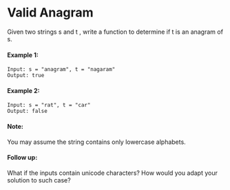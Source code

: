 # Valid Anagram
Given two strings s and t , write a function to determine if t is an anagram of s.

#### Example 1:
```text
Input: s = "anagram", t = "nagaram"
Output: true
```

#### Example 2:
```text
Input: s = "rat", t = "car"
Output: false
```

#### Note:
You may assume the string contains only lowercase alphabets.

#### Follow up:
What if the inputs contain unicode characters? How would you adapt your solution to such case?